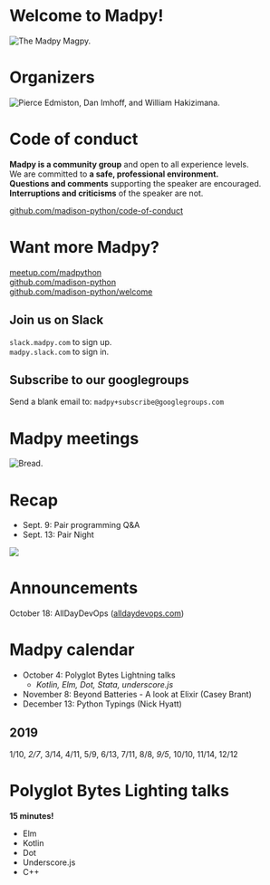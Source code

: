 Welcome to Madpy!
=================

![The Madpy Magpy.](img/madpy-logo.png)

Organizers
==========

![Pierce Edmiston, Dan Imhoff, and William
Hakizimana.](README_files/figure-markdown_strict/organizers-1.png)

Code of conduct
===============

**Madpy is a community group** and open to all experience levels.  
We are committed to **a safe, professional environment.**  
**Questions and comments** supporting the speaker are encouraged.  
**Interruptions and criticisms** of the speaker are not.

[github.com/madison-python/code-of-conduct](https://github.com/madison-python/code-of-conduct)

Want more Madpy?
================

[meetup.com/madpython](https://www.meetup.com/madpython/)  
[github.com/madison-python](https://github.com/madison-python)  
[github.com/madison-python/welcome](https://github.com/madison-python/welcome)

Join us on Slack
----------------

`slack.madpy.com` to sign up.  
`madpy.slack.com` to sign in.

Subscribe to our googlegroups
-----------------------------

Send a blank email to: `madpy+subscribe@googlegroups.com`

Madpy meetings
==============

![Bread.](README_files/figure-markdown_strict/bread-1.png)

Recap
=====

-   Sept. 9: Pair programming Q&A
-   Sept. 13: Pair Night

![](README_files/figure-markdown_strict/pair-night-2018-09-13-1.png)

Announcements
============

October 18: AllDayDevOps ([alldaydevops.com](https://alldaydevops.com))

Madpy calendar
==============

-   October 4: Polyglot Bytes Lightning talks
    -   *Kotlin, Elm, Dot, Stata, underscore.js*
-   November 8: Beyond Batteries - A look at Elixir (Casey Brant)
-   December 13: Python Typings (Nick Hyatt)

2019
----

1/10, *2/7*, 3/14, 4/11, 5/9, 6/13, 7/11, 8/8, *9/5*, 10/10, 11/14,
12/12

Polyglot Bytes Lighting talks
=============================

**15 minutes!**

-   Elm
-   Kotlin
-   Dot
-   Underscore.js
-   C++
